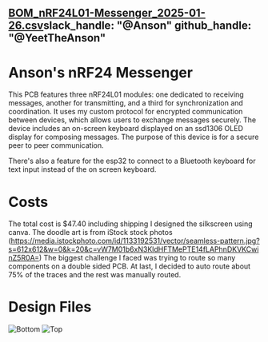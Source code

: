[BOM_nRF24L01-Messenger_2025-01-26.csv](https://github.com/user-attachments/files/18549627/BOM_nRF24L01-Messenger_2025-01-26.csv)slack_handle: "@Anson"
github_handle: "@YeetTheAnson"
---
# Anson's nRF24 Messenger
This PCB features three nRF24L01 modules: one dedicated to receiving messages, another for transmitting, and a third for synchronization and coordination. It uses my custom protocol for encrypted communication between devices, which allows users to exchange messages securely. The device includes an on-screen keyboard displayed on an ssd1306 OLED display for composing messages. The purpose of this device is for a secure peer to peer communication.

There's also a feature for the esp32 to connect to a Bluetooth keyboard for text input instead of the on screen keyboard.

# Costs
The total cost is $47.40 including shipping
I designed the silkscreen using canva. The doodle art is from iStock stock photos (https://media.istockphoto.com/id/1133192531/vector/seamless-pattern.jpg?s=612x612&w=0&k=20&c=vW7M01b6xN3KldHFTMePTE14fLAPhnDKVKCwinZ5R0A=)
The biggest challenge I faced was trying to route so many components on a double sided PCB. At last, I decided to auto route about 75% of the traces and the rest was manually routed.

# Design Files
![Bottom](https://github.com/user-attachments/assets/7102fb64-61d9-4366-862d-a3c1f2758c93)
![Top](https://github.com/user-attachments/assets/5be24d4a-9a0b-49f0-b2e0-6957431a4896)
